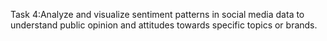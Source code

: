Task 4:Analyze and visualize sentiment patterns in social media data to understand public opinion and attitudes towards specific topics or brands.

